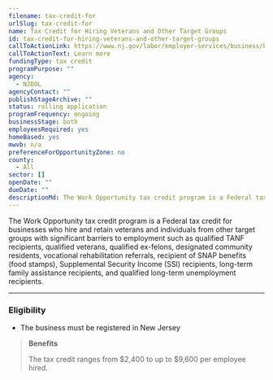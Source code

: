 ```yaml
---
filename: tax-credit-for
urlSlug: tax-credit-for
name: Tax Credit for Hiring Veterans and Other Target Groups
id: tax-credit-for-hiring-veterans-and-other-target-groups
callToActionLink: https://www.nj.gov/labor/employer-services/business/businessprograms.shtml
callToActionText: Learn more
fundingType: tax credit
programPurpose: ""
agency:
  - NJDOL
agencyContact: ""
publishStageArchive: ""
status: rolling application
programFrequency: ongoing
businessStage: both
employeesRequired: yes
homeBased: yes
mwvb: n/a
preferenceForOpportunityZone: no
county:
  - All
sector: []
openDate: ""
dueDate: ""
descriptionMd: The Work Opportunity tax credit program is a Federal tax credit for businesses who hire and retain veterans and individuals from other target groups with significant barriers to employment such as qualified TANF recipients, qualified veterans, qualified ex-felons, designated community residents, vocational rehabilitation referrals, recipient of SNAP benefits (food stamps), Supplemental Security Income (SSI) recipients, long-term family assistance recipients, and qualified long-term unemployment recipients.
---
```


The Work Opportunity tax credit program is a Federal tax credit for businesses who hire and retain veterans and individuals from other target groups with significant barriers to employment such as qualified TANF recipients, qualified veterans, qualified ex-felons, designated community residents, vocational rehabilitation referrals, recipient of SNAP benefits (food stamps), Supplemental Security Income (SSI) recipients, long-term family assistance recipients, and qualified long-term unemployment recipients.

---

### Eligibility

- The business must be registered in New Jersey

> **Benefits**
>
> The tax credit ranges from $2,400 to up to $9,600 per employee hired.
